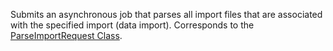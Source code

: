 Submits an asynchronous job that parses all import files that are associated with the specified import (data import). 
Corresponds to the [ParseImportRequest Class](https://msdn.microsoft.com/library/microsoft.crm.sdk.messages.parseimportrequest.aspx).
